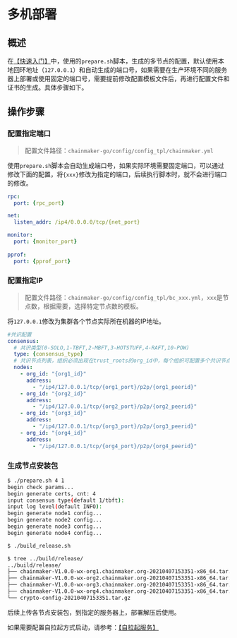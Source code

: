 # 多机部署

## 概述

在[【快速入门】](./docs/tutorial/1、快速入门.md?id=_21-使用脚本搭建)中，使用的`prepare.sh`脚本，生成的多节点的配置，默认使用本地回环地址（`127.0.0.1`）和自动生成的端口号，如果需要在生产环境不同的服务器上部署或使用固定的端口号，需要提前修改配置模板文件后，再进行配置文件和证书的生成。具体步骤如下。

## 操作步骤

### 配置指定端口

> 配置文件路径：`chainmaker-go/config/config_tpl/chainmaker.yml`

使用`prepare.sh`脚本会自动生成端口号，如果实际环境需要固定端口，可以通过修改下面的配置，将`{xxx}`修改为指定的端口，后续执行脚本时，就不会进行端口的修改。

```yaml
rpc: 
  port: {rpc_port}

net: 
  listen_addr: /ip4/0.0.0.0/tcp/{net_port}

monitor:
  port: {monitor_port}
     
pprof:
  port: {pprof_port}
```

### 配置指定IP

> 配置文件路径：`chainmaker-go/config/config_tpl/bc_xxx.yml`，`xxx`是节点数，根据需要，选择特定节点数的模板。

将`127.0.0.1`修改为集群各个节点实际所在机器的IP地址。

```yaml
#共识配置
consensus:
  # 共识类型(0-SOLO,1-TBFT,2-MBFT,3-HOTSTUFF,4-RAFT,10-POW)
  type: {consensus_type}
  # 共识节点列表，组织必须出现在trust_roots的org_id中，每个组织可配置多个共识节点，节点地址采用libp2p格式
  nodes:
    - org_id: "{org1_id}"
      address:
        - "/ip4/127.0.0.1/tcp/{org1_port}/p2p/{org1_peerid}"
    - org_id: "{org2_id}"
      address:
        - "/ip4/127.0.0.1/tcp/{org2_port}/p2p/{org2_peerid}"
    - org_id: "{org3_id}"
      address:
        - "/ip4/127.0.0.1/tcp/{org3_port}/p2p/{org3_peerid}"
    - org_id: "{org4_id}"
      address:
        - "/ip4/127.0.0.1/tcp/{org4_port}/p2p/{org4_peerid}"
```

### 生成节点安装包

```bash
$ ./prepare.sh 4 1
begin check params...
begin generate certs, cnt: 4
input consensus type(default 1/tbft): 
input log level(default INFO): 
begin generate node1 config...
begin generate node2 config...
begin generate node3 config...
begin generate node4 config...

$ ./build_release.sh 

$ tree ../build/release/
../build/release/
├── chainmaker-V1.0.0-wx-org1.chainmaker.org-20210407153351-x86_64.tar.gz
├── chainmaker-V1.0.0-wx-org2.chainmaker.org-20210407153351-x86_64.tar.gz
├── chainmaker-V1.0.0-wx-org3.chainmaker.org-20210407153351-x86_64.tar.gz
├── chainmaker-V1.0.0-wx-org4.chainmaker.org-20210407153351-x86_64.tar.gz
└── crypto-config-20210407153351.tar.gz
```

后续上传各节点安装包，到指定的服务器上，部署解压后使用。

如果需要配置自拉起方式启动，请参考：[【自拉起服务】](./docs/operation/3、自拉起服务.md)

